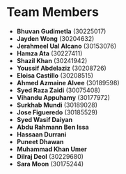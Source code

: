 # Team Members

- **Bhuvan Gudimetla** (30225017)
- **Jayden Wong** (30204632)
- **Jerahmeel Ual Alcano** (30153076)
- **Hamza Ata** (30227411)
- **Shazil Khan** (30241942)
- **Youssif Abdelaziz** (30208726)
- **Eloisa Castillo** (30208515)
- **Ahmed Azmaine Alvee** (30189598)
- **Syed Raza Zaidi** (30075408)
- **Vihandu Appuhamy**  (30177972)
- **Surkhab Mundi** (30189028)
- **Jose Figueredo** (30185529)
- **Syed Wasif Daiyan** 
- **Abdu Rahmann Ben Issa**
- **Hassaan Durrani**
- **Puneet Dhawan**
- **Muhammad Khan Umer**
- **Dilraj Deol** (30229680)
- **Sara Moon** (30175244)